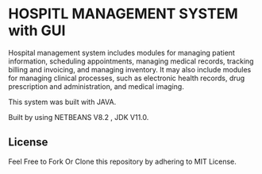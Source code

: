 # HOSPITL MANAGEMENT SYSTEM with GUI

Hospital management system includes modules for managing patient information, scheduling appointments, managing medical records, 
tracking billing and invoicing, and managing inventory. It may also include modules for managing clinical processes, 
such as electronic health records, drug prescription and administration, and medical imaging.

This system was built with JAVA.

Built by using NETBEANS V8.2 , JDK V11.0.


## License
Feel Free to Fork Or Clone this repository by adhering to MIT License. 
